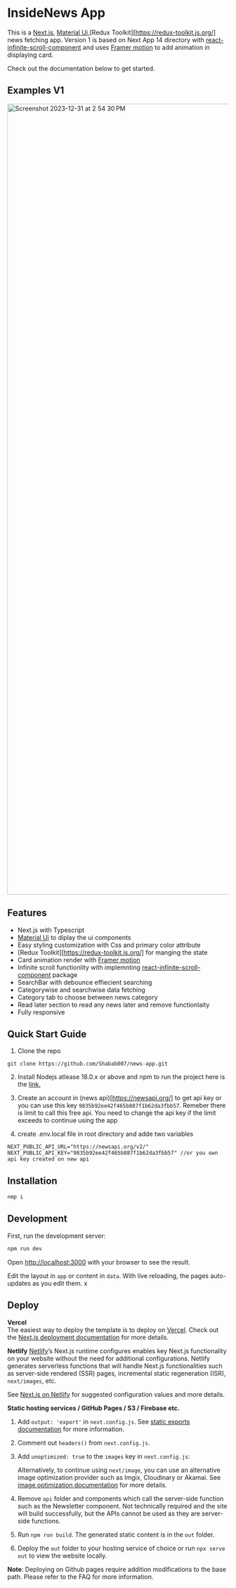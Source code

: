 # InsideNews App

This is a [Next.js](https://nextjs.org/), [Material Ui](https://mui.com/material-ui/),[Redux Toolkit][https://redux-toolkit.js.org/] news fetching app. Version 1 is based on Next App 14 directory with [react-infinite-scroll-component](https://www.npmjs.com/package/react-infinite-scroll-component) and uses [Framer motion](https://www.framer.com/motion/) to add animation in displaying card.

Check out the documentation below to get started.

## Examples V1

<img width="1800" alt="Screenshot 2023-12-31 at 2 54 30 PM" src="https://github.com/Shabab007/news-app/assets/90137571/74e27398-434b-4c68-a57f-2f639e5b3a19">

## Features

- Next.js with Typescript
- [Material Ui](https://mui.com/material-ui/) to diplay the ui components
- Easy styling customization with Css and primary color attribute
- [Redux Toolkit][https://redux-toolkit.js.org/] for manging the state
- Card animation render with [Framer motion](https://www.framer.com/motion/)
- Infinite scroll functionlity with implemnting [react-infinite-scroll-component](https://www.npmjs.com/package/react-infinite-scroll-component) package
- SearchBar with debounce effiecient searching
- Categorywise and searchwise data fetching
- Category tab to choose between news category
- Read later section to read any news later and remove functionlaity
- Fully responsive

## Quick Start Guide

1. Clone the repo

```
git clone https://github.com/Shabab007/news-app.git
```

2. Install Nodejs atlease 18.0.x or above and npm to run the project here is the [link.](https://nodejs.org/en)

3. Create an account in (news api)[https://newsapi.org/] to get api key or you can use this key `9835b92ee42f465b887f1b62da3fbb57`. Remeber there is limit to call this free api. You need to change the api key if the limit exceeds to continue using the app
4. create .env.local file in root directory and adde two variables

```
NEXT_PUBLIC_API_URL="https://newsapi.org/v2/"
NEXT_PUBLIC_API_KEY="9835b92ee42f465b887f1b62da3fbb57" //or you own api key created on new api
```

## Installation

```bash
nmp i
```

## Development

First, run the development server:

```bash
npm run dev
```

Open [http://localhost:3000](http://localhost:3000) with your browser to see the result.

Edit the layout in `app` or content in `data`. With live reloading, the pages auto-updates as you edit them.
x

## Deploy

**Vercel**  
The easiest way to deploy the template is to deploy on [Vercel](https://vercel.com). Check out the [Next.js deployment documentation](https://nextjs.org/docs/app/building-your-application/deploying) for more details.

**Netlify**
[Netlify](https://www.netlify.com/)’s Next.js runtime configures enables key Next.js functionality on your website without the need for additional configurations. Netlify generates serverless functions that will handle Next.js functionalities such as server-side rendered (SSR) pages, incremental static regeneration (ISR), `next/images`, etc.

See [Next.js on Netlify](https://docs.netlify.com/integrations/frameworks/next-js/overview/#next-js-runtime) for suggested configuration values and more details.

**Static hosting services / GitHub Pages / S3 / Firebase etc.**

1. Add `output: 'export'` in `next.config.js`. See [static exports documentation](https://nextjs.org/docs/app/building-your-application/deploying/static-exports#configuration) for more information.
2. Comment out `headers()` from `next.config.js`.
3. Add `unoptimized: true` to the `images` key in `next.config.js`:

   Alternatively, to continue using `next/image`, you can use an alternative image optimization provider such as Imgix, Cloudinary or Akamai. See [image optimization documentation](https://nextjs.org/docs/app/building-your-application/deploying/static-exports#image-optimization) for more details.

4. Remove `api` folder and components which call the server-side function such as the Newsletter component. Not technically required and the site will build successfully, but the APIs cannot be used as they are server-side functions.
5. Run `npm run build`. The generated static content is in the `out` folder.
6. Deploy the `out` folder to your hosting service of choice or run `npx serve out` to view the website locally.

**Note**: Deploying on Github pages require addition modifications to the base path. Please refer to the FAQ for more information.
